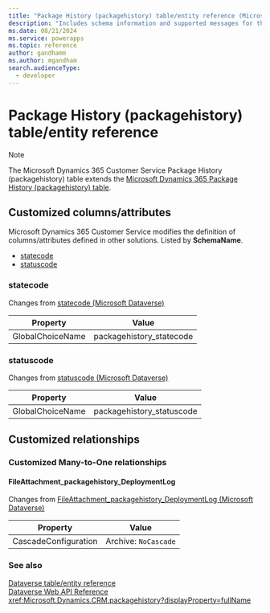 ```yaml
---
title: "Package History (packagehistory) table/entity reference (Microsoft Dynamics 365 Customer Service)"
description: "Includes schema information and supported messages for the Package History (packagehistory) table/entity with Microsoft Dynamics 365 Customer Service."
ms.date: 08/21/2024
ms.service: powerapps
ms.topic: reference
author: gandhamm
ms.author: mgandham
search.audienceType: 
  - developer
---
```


# Package History (packagehistory) table/entity reference



> [!NOTE]
> The Microsoft Dynamics 365 Customer Service Package History (packagehistory) table extends the [Microsoft Dynamics 365 Package History (packagehistory) table](/dynamics365/developer/entities/packagehistory).



## Customized columns/attributes

Microsoft Dynamics 365 Customer Service modifies the definition of columns/attributes defined in other solutions. Listed by **SchemaName**.

- [statecode](#BKMK_statecode)
- [statuscode](#BKMK_statuscode)

### <a name="BKMK_statecode"></a> statecode

Changes from [statecode (Microsoft Dataverse)](/power-apps/developer/data-platform/reference/entities/packagehistory#BKMK_statecode)

|Property|Value|
|---|---|
|GlobalChoiceName|packagehistory_statecode|


### <a name="BKMK_statuscode"></a> statuscode

Changes from [statuscode (Microsoft Dataverse)](/power-apps/developer/data-platform/reference/entities/packagehistory#BKMK_statuscode)

|Property|Value|
|---|---|
|GlobalChoiceName|packagehistory_statuscode|


## Customized relationships

### Customized Many-to-One relationships

#### <a name="BKMK_FileAttachment_packagehistory_DeploymentLog"></a> FileAttachment_packagehistory_DeploymentLog

Changes from [FileAttachment_packagehistory_DeploymentLog (Microsoft Dataverse)](/power-apps/developer/data-platform/reference/entities/packagehistory#BKMK_FileAttachment_packagehistory_DeploymentLog)

|Property|Value|
|---|---|
|CascadeConfiguration|Archive: `NoCascade`|


### See also

[Dataverse table/entity reference](../about-entity-reference.md)  
[Dataverse Web API Reference](/power-apps/developer/data-platform/webapi/reference/about)   
<xref:Microsoft.Dynamics.CRM.packagehistory?displayProperty=fullName>
